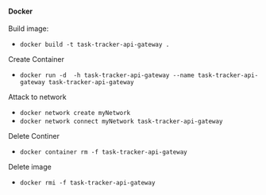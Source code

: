 #### Docker ####

Build image:

* `docker build -t task-tracker-api-gateway .`

Create Container

* `docker run -d  -h task-tracker-api-gateway --name task-tracker-api-gateway task-tracker-api-gateway`

Attack to network

* `docker network create myNetwork`
* `docker network connect myNetwork task-tracker-api-gateway`

Delete Continer

* `docker container rm -f task-tracker-api-gateway`

Delete image

* `docker rmi -f task-tracker-api-gateway`
